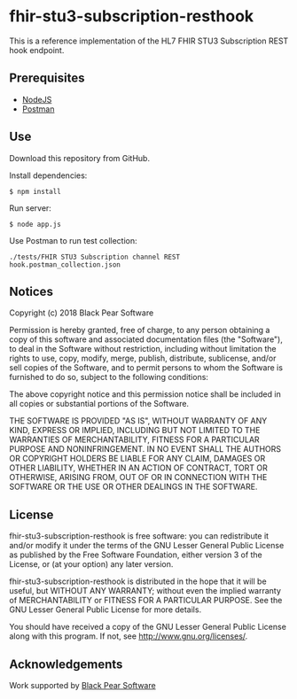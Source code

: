 # fhir-stu3-subscription-resthook
This is a reference implementation of the HL7 FHIR STU3 Subscription REST hook endpoint.

## Prerequisites
* [NodeJS](https://nodejs.org/)
* [Postman](https://www.getpostman.com/)

## Use
Download this repository from GitHub.

Install dependencies:

    $ npm install

Run server:

    $ node app.js

Use Postman to run test collection:

    ./tests/FHIR STU3 Subscription channel REST hook.postman_collection.json

## Notices

Copyright (c) 2018 Black Pear Software

Permission is hereby granted, free of charge, to any person obtaining a copy of this software and associated documentation files (the "Software"), to deal in the Software without restriction, including without limitation the rights to use, copy, modify, merge, publish, distribute, sublicense, and/or sell copies of the Software, and to permit persons to whom the Software is furnished to do so, subject to the following conditions:

The above copyright notice and this permission notice shall be included in all copies or substantial portions of the Software.

THE SOFTWARE IS PROVIDED "AS IS", WITHOUT WARRANTY OF ANY KIND, EXPRESS OR IMPLIED, INCLUDING BUT NOT LIMITED TO THE WARRANTIES OF MERCHANTABILITY, FITNESS FOR A PARTICULAR PURPOSE AND NONINFRINGEMENT. IN NO EVENT SHALL THE AUTHORS OR COPYRIGHT HOLDERS BE LIABLE FOR ANY CLAIM, DAMAGES OR OTHER LIABILITY, WHETHER IN AN ACTION OF CONTRACT, TORT OR OTHERWISE, ARISING FROM, OUT OF OR IN CONNECTION WITH THE SOFTWARE OR THE USE OR OTHER DEALINGS IN THE SOFTWARE.

## License
fhir-stu3-subscription-resthook is free software: you can redistribute it and/or modify
it under the terms of the GNU Lesser General Public License as published by
the Free Software Foundation, either version 3 of the License, or
(at your option) any later version.

fhir-stu3-subscription-resthook is distributed in the hope that it will be useful,
but WITHOUT ANY WARRANTY; without even the implied warranty of
MERCHANTABILITY or FITNESS FOR A PARTICULAR PURPOSE.  See the
GNU Lesser General Public License for more details.

You should have received a copy of the GNU Lesser General Public License
along with this program.  If not, see <http://www.gnu.org/licenses/>.

## Acknowledgements

Work supported by [Black Pear Software](https://www.blackpear.com)